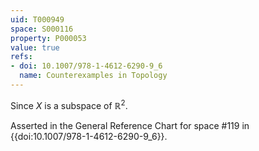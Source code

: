 ```yaml
---
uid: T000949
space: S000116
property: P000053
value: true
refs:
- doi: 10.1007/978-1-4612-6290-9_6
  name: Counterexamples in Topology
---
```


Since $X$ is a subspace of $\mathbb{R}^2$.

Asserted in the General Reference Chart for space #119 in
{{doi:10.1007/978-1-4612-6290-9_6}}.
